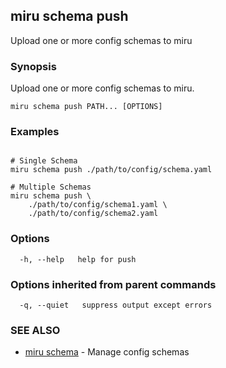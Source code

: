 ## miru schema push

Upload one or more config schemas to miru

### Synopsis

Upload one or more config schemas to miru.

```
miru schema push PATH... [OPTIONS]
```

### Examples

```

# Single Schema
miru schema push ./path/to/config/schema.yaml

# Multiple Schemas
miru schema push \
	./path/to/config/schema1.yaml \
	./path/to/config/schema2.yaml
```

### Options

```
  -h, --help   help for push
```

### Options inherited from parent commands

```
  -q, --quiet   suppress output except errors
```

### SEE ALSO

* [miru schema](miru_schema.md)	 - Manage config schemas


